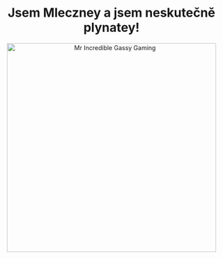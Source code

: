 <!-- Profile Header -->
<h1 align="center">Jsem Mleczney a jsem neskutečně plynatey!</h1>

<!-- Profile Banner -->
<p align="center">
  <img src="https://media1.tenor.com/m/kX92yVGkThMAAAAC/mr-incredible-gassy-gassy-incredible.gif" width="480" alt="Mr Incredible Gassy Gaming" />
</p>
